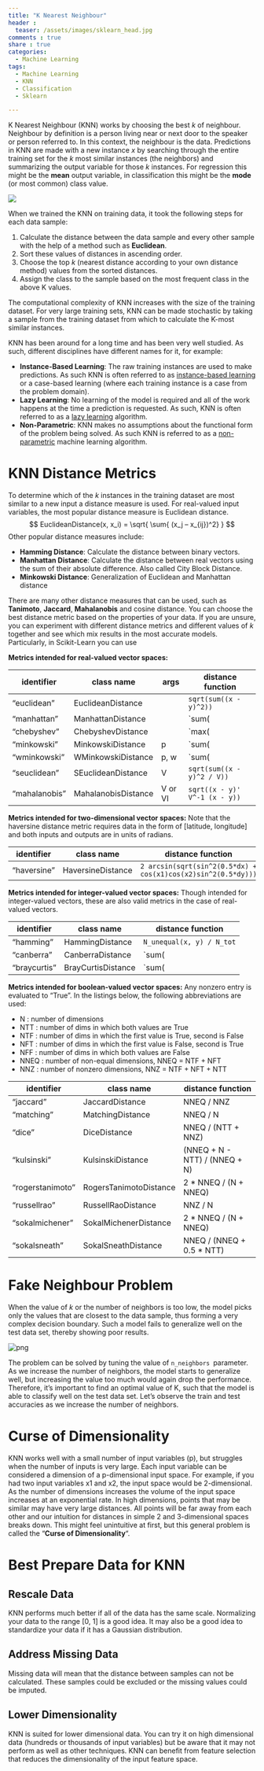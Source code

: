 ```yaml
---
title: "K Nearest Neighbour"
header :
  teaser: /assets/images/sklearn_head.jpg
comments : true
share : true
categories:
  - Machine Learning
tags:
  - Machine Learning
  - KNN
  - Classification
  - Sklearn

---
```


K Nearest Neighbour (KNN) works by choosing the best $k$ of neighbour. Neighbour by definition is a person living near or next door to the speaker or person referred to. In this context, the neighbour is the data. Predictions in KNN are made with a new instance $x$ by searching through the entire training set for the $k$ most similar instances (the neighbors) and summarizing the output variable for those $k$ instances. For regression this might be the **mean** output variable, in classification this might be the **mode** (or most common) class value.

![](https://miro.medium.com/max/1300/1*OyYyr9qY-w8RkaRh2TKo0w.png)

When we trained the KNN on training data, it took the following steps for each data sample:

1. Calculate the distance between the data sample and every other sample with the help of a method such as **Euclidean**.
2. Sort these values of distances in ascending order.
3. Choose the top $k$ (nearest distance according to your own distance method) values from the sorted distances.
4. Assign the class to the sample based on the most frequent class in the above K values.

The computational complexity of KNN increases with the size of the training dataset. For very large training sets, KNN can be made stochastic by taking a sample from the training dataset from which to calculate the K-most similar instances.

KNN has been around for a long time and has been very well studied. As such, different disciplines have different names for it, for example:

- **Instance-Based Learning**: The raw training instances are used to make predictions. As such KNN is often referred to as [instance-based learning](https://en.wikipedia.org/wiki/Instance-based_learning) or a case-based learning (where each training instance is a case from the problem domain).
- **Lazy Learning**: No learning of the model is required and all of the work happens at the time a prediction is requested. As such, KNN is often referred to as a [lazy learning](https://en.wikipedia.org/wiki/Lazy_learning) algorithm.
- **Non-Parametric**: KNN makes no assumptions about the functional form of the problem being solved. As such KNN is referred to as a [non-parametric](https://en.wikipedia.org/wiki/Nonparametric_statistics) machine learning algorithm.

# KNN Distance Metrics

To determine which of the $k$ instances in the training dataset are most similar to a new input a distance measure is used. For real-valued input variables, the most popular distance measure is Euclidean distance.
$$
EuclideanDistance(x, x_i) = \sqrt{ \sum{ (x_j – x_{ij})^2} }
$$
Other popular distance measures include:

- **Hamming Distance**: Calculate the distance between binary vectors.
- **Manhattan Distance**: Calculate the distance between real vectors using the sum of their absolute difference. Also called City Block Distance.
- **Minkowski Distance**: Generalization of Euclidean and Manhattan distance

There are many other distance measures that can be used, such as **Tanimoto**, **Jaccard**, **Mahalanobis** and cosine distance. You can choose the best distance metric based on the properties of your data. If you are unsure, you can experiment with different distance metrics and different values of $k$ together and see which mix results in the most accurate models. Particularly, in Scikit-Learn you can use

**Metrics intended for real-valued vector spaces:**

| identifier    | class name          | args    | distance function             |
| ------------- | ------------------- | ------- | ----------------------------- |
| “euclidean”   | EuclideanDistance   |         | `sqrt(sum((x - y)^2))`        |
| “manhattan”   | ManhattanDistance   |         | `sum(|x - y|)`                |
| “chebyshev”   | ChebyshevDistance   |         | `max(|x - y|)`                |
| “minkowski”   | MinkowskiDistance   | p       | `sum(|x - y|^p)^(1/p)`        |
| “wminkowski”  | WMinkowskiDistance  | p, w    | `sum(|w * (x - y)|^p)^(1/p)`  |
| “seuclidean”  | SEuclideanDistance  | V       | `sqrt(sum((x - y)^2 / V))`    |
| “mahalanobis” | MahalanobisDistance | V or VI | `sqrt((x - y)' V^-1 (x - y))` |

**Metrics intended for two-dimensional vector spaces:** Note that the haversine distance metric requires data in the form of [latitude, longitude] and both inputs and outputs are in units of radians.

| identifier  | class name        | distance function                                            |
| ----------- | ----------------- | ------------------------------------------------------------ |
| “haversine” | HaversineDistance | `2 arcsin(sqrt(sin^2(0.5*dx) + cos(x1)cos(x2)sin^2(0.5*dy)))` |

**Metrics intended for integer-valued vector spaces:** Though intended for integer-valued vectors, these are also valid metrics in the case of real-valued vectors.

| identifier   | class name         | distance function                      |
| ------------ | ------------------ | -------------------------------------- |
| “hamming”    | HammingDistance    | `N_unequal(x, y) / N_tot`              |
| “canberra”   | CanberraDistance   | `sum(|x - y| / (|x| + |y|))`           |
| “braycurtis” | BrayCurtisDistance | `sum(|x - y|) / (sum(|x|) + sum(|y|))` |

**Metrics intended for boolean-valued vector spaces:** Any nonzero entry is evaluated to “True”. In the listings below, the following abbreviations are used:

- N : number of dimensions
- NTT : number of dims in which both values are True
- NTF : number of dims in which the first value is True, second is False
- NFT : number of dims in which the first value is False, second is True
- NFF : number of dims in which both values are False
- NNEQ : number of non-equal dimensions, NNEQ = NTF + NFT
- NNZ : number of nonzero dimensions, NNZ = NTF + NFT + NTT

| identifier       | class name             | distance function             |
| ---------------- | ---------------------- | ----------------------------- |
| “jaccard”        | JaccardDistance        | NNEQ / NNZ                    |
| “matching”       | MatchingDistance       | NNEQ / N                      |
| “dice”           | DiceDistance           | NNEQ / (NTT + NNZ)            |
| “kulsinski”      | KulsinskiDistance      | (NNEQ + N - NTT) / (NNEQ + N) |
| “rogerstanimoto” | RogersTanimotoDistance | 2 * NNEQ / (N + NNEQ)         |
| “russellrao”     | RussellRaoDistance     | NNZ / N                       |
| “sokalmichener”  | SokalMichenerDistance  | 2 * NNEQ / (N + NNEQ)         |
| “sokalsneath”    | SokalSneathDistance    | NNEQ / (NNEQ + 0.5 * NTT)     |

# Fake Neighbour Problem

When the value of $k$ or the number of neighbors is too low, the model picks only the values that are closest to the data sample, thus forming a very complex decision boundary. Such a model fails to generalize well on the test data set, thereby showing poor results.

![png](https://i.ibb.co/VTf1LHf/output-38-1.png)

The problem can be solved by tuning the value of `n_neighbors `parameter. As we increase the number of neighbors, the model starts to generalize well, but increasing the value too much would again drop the performance. Therefore, it’s important to find an optimal value of K, such that the model is able to classify well on the test data set. Let’s observe the train and test accuracies as we increase the number of neighbors.

# Curse of Dimensionality

KNN works well with a small number of input variables (p), but struggles when the number of inputs is very large. Each input variable can be considered a dimension of a p-dimensional input space. For example, if you had two input variables x1 and x2, the input space would be 2-dimensional. As the number of dimensions increases the volume of the input space increases at an exponential rate. In high dimensions, points that may be similar may have very large distances. All points will be far away from each other and our intuition for distances in simple 2 and 3-dimensional spaces breaks down. This might feel unintuitive at first, but this general problem is called the “**Curse of Dimensionality**“.

# Best Prepare Data for KNN

## **Rescale Data** 

KNN performs much better if all of the data has the same scale. Normalizing your data to the range [0, 1] is a good idea. It may also be a good idea to standardize your data if it has a Gaussian distribution.

## **Address Missing Data**

Missing data will mean that the distance between samples can not be calculated. These samples could be excluded or the missing values could be imputed.

## **Lower Dimensionality**

KNN is suited for lower dimensional data. You can try it on high dimensional data (hundreds or thousands of input variables) but be aware that it may not perform as well as other techniques. KNN can benefit from feature selection that reduces the dimensionality of the input feature space.